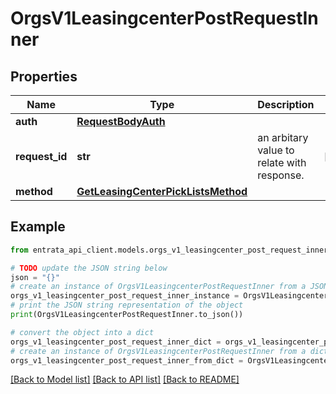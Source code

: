 # OrgsV1LeasingcenterPostRequestInner


## Properties

Name | Type | Description | Notes
------------ | ------------- | ------------- | -------------
**auth** | [**RequestBodyAuth**](RequestBodyAuth.md) |  | 
**request_id** | **str** | an arbitary value to relate with response. | [optional] 
**method** | [**GetLeasingCenterPickListsMethod**](GetLeasingCenterPickListsMethod.md) |  | 

## Example

```python
from entrata_api_client.models.orgs_v1_leasingcenter_post_request_inner import OrgsV1LeasingcenterPostRequestInner

# TODO update the JSON string below
json = "{}"
# create an instance of OrgsV1LeasingcenterPostRequestInner from a JSON string
orgs_v1_leasingcenter_post_request_inner_instance = OrgsV1LeasingcenterPostRequestInner.from_json(json)
# print the JSON string representation of the object
print(OrgsV1LeasingcenterPostRequestInner.to_json())

# convert the object into a dict
orgs_v1_leasingcenter_post_request_inner_dict = orgs_v1_leasingcenter_post_request_inner_instance.to_dict()
# create an instance of OrgsV1LeasingcenterPostRequestInner from a dict
orgs_v1_leasingcenter_post_request_inner_from_dict = OrgsV1LeasingcenterPostRequestInner.from_dict(orgs_v1_leasingcenter_post_request_inner_dict)
```
[[Back to Model list]](../README.md#documentation-for-models) [[Back to API list]](../README.md#documentation-for-api-endpoints) [[Back to README]](../README.md)


